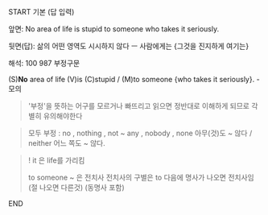 START
기본 (답 입력)

앞면:
No area of life is stupid to someone who takes it seriously.


뒷면(답):
삶의 어떤 영역도 시시하지 않다 ㅡ 사람에게는 {그것을 진지하게 여기는}


해석:
100 987 부정구문

(S)**No** area of life (V)is (C)stupid / (M)to someone {who takes it seriously}.
-모의


> '부정'을 뜻하는 어구를 모르거나 빠뜨리고 읽으면 정반대로 이해하게 되므로
> 각별히 유의해야한다

> 모두 부정 : no , nothing , not ~ any , nobody , none 아무(것)도 ~ 않다 / neither 어느 쪽도 ~ 않다.

> !
> it 은 life를 가리킴
> 
> to someone ~ 은 전치사
> 전치사의 구별은 to 다음에 명사가 나오면 전치사임 (절 나오면 다른것) (동명사 포함)
<!--ID: 1696842851654-->
END